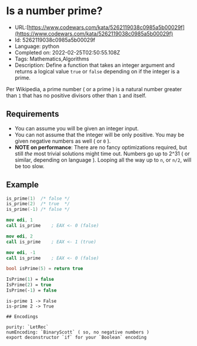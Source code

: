 # Is a number prime?

 - URL:[https://www.codewars.com/kata/5262119038c0985a5b00029f](https://www.codewars.com/kata/5262119038c0985a5b00029f)
 - Id: 5262119038c0985a5b00029f
 - Language: python
 - Completed on: 2022-02-25T02:50:55.108Z
 - Tags: Mathematics,Algorithms
 - Description:
Define a function that takes an integer argument and returns a logical value `true` or `false` depending on if the integer is a prime.

Per Wikipedia, a prime number ( or a prime ) is a natural number greater than `1` that has no positive divisors other than `1` and itself.

## Requirements

* You can assume you will be given an integer input.
* You can not assume that the integer will be only positive. You may be given negative numbers as well ( or `0` ).
* **NOTE on performance**: There are no fancy optimizations required, but still _the_ most trivial solutions might time out. Numbers go up to 2^31 ( or similar, depending on language ). Looping all the way up to `n`, or `n/2`, will be too slow.

## Example

```c
is_prime(1)  /* false */
is_prime(2)  /* true  */
is_prime(-1) /* false */
```
```nasm    
mov edi, 1
call is_prime    ; EAX <- 0 (false)

mov edi, 2
call is_prime    ; EAX <- 1 (true)

mov edi, -1
call is_prime    ; EAX <- 0 (false)
```
```c++
bool isPrime(5) = return true
```
```pascal
IsPrime(1) = false
IsPrime(2) = true
IsPrime(-1) = false
```
```lambdacalc
is-prime 1 -> False
is-prime 2 -> True
```

~~~if:lambdacalc
## Encodings

purity: `LetRec`  
numEncoding: `BinaryScott` ( so, no negative numbers )  
export deconstructor `if` for your `Boolean` encoding  
~~~

